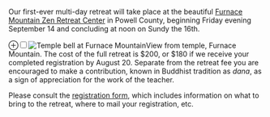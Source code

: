 Our first-ever multi-day retreat will take place at the beautiful <a href="http://www.furnacemountainzen.org/" target = "_blank">Furnace Mountain Zen Retreat Center</a> in Powell County, beginning Friday evening September 14 and concluding at noon on Sundy the 16th.<!-- more -->

<label for="mn-bell" class="margin-toggle">&#8853;</label><input type="checkbox" id="mn-bell" class="margin-toggle"/><span class="marginnote"><img src="/images/fm_temple_view.jpg" alt="Temple bell at Furnace Mountain" />View from temple, Furnace Mountain.</span>
The cost of the full retreat is $200, or $180 if we receive your completed registration by August 20.  Separate from the retreat fee you are encouraged to make a contribution, known in Buddhist tradition as *dana*, as a sign of appreciation for the work of the teacher.

Please consult the <a href="/documents/LZC_Retreat_2018-09-14.pdf" target = "_blank">registration form</a>, which includes information on what to bring to the retreat, where to mail your registration, etc.
